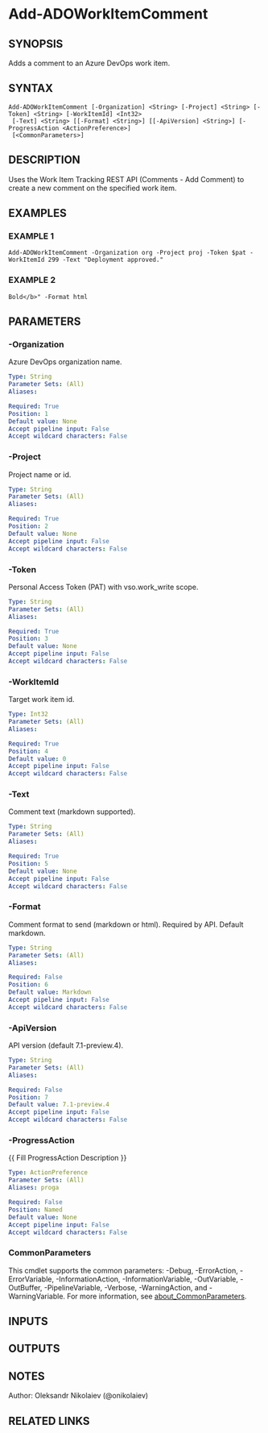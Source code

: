 ﻿---
external help file: ado.core-help.xml
Module Name: ado.core
online version:
schema: 2.0.0
---

# Add-ADOWorkItemComment

## SYNOPSIS
Adds a comment to an Azure DevOps work item.

## SYNTAX

```
Add-ADOWorkItemComment [-Organization] <String> [-Project] <String> [-Token] <String> [-WorkItemId] <Int32>
 [-Text] <String> [[-Format] <String>] [[-ApiVersion] <String>] [-ProgressAction <ActionPreference>]
 [<CommonParameters>]
```

## DESCRIPTION
Uses the Work Item Tracking REST API (Comments - Add Comment) to create a new comment
on the specified work item.

## EXAMPLES

### EXAMPLE 1
```
Add-ADOWorkItemComment -Organization org -Project proj -Token $pat -WorkItemId 299 -Text "Deployment approved."
```

### EXAMPLE 2
```
Bold</b>" -Format html
```

## PARAMETERS

### -Organization
Azure DevOps organization name.

```yaml
Type: String
Parameter Sets: (All)
Aliases:

Required: True
Position: 1
Default value: None
Accept pipeline input: False
Accept wildcard characters: False
```

### -Project
Project name or id.

```yaml
Type: String
Parameter Sets: (All)
Aliases:

Required: True
Position: 2
Default value: None
Accept pipeline input: False
Accept wildcard characters: False
```

### -Token
Personal Access Token (PAT) with vso.work_write scope.

```yaml
Type: String
Parameter Sets: (All)
Aliases:

Required: True
Position: 3
Default value: None
Accept pipeline input: False
Accept wildcard characters: False
```

### -WorkItemId
Target work item id.

```yaml
Type: Int32
Parameter Sets: (All)
Aliases:

Required: True
Position: 4
Default value: 0
Accept pipeline input: False
Accept wildcard characters: False
```

### -Text
Comment text (markdown supported).

```yaml
Type: String
Parameter Sets: (All)
Aliases:

Required: True
Position: 5
Default value: None
Accept pipeline input: False
Accept wildcard characters: False
```

### -Format
Comment format to send (markdown or html).
Required by API.
Default markdown.

```yaml
Type: String
Parameter Sets: (All)
Aliases:

Required: False
Position: 6
Default value: Markdown
Accept pipeline input: False
Accept wildcard characters: False
```

### -ApiVersion
API version (default 7.1-preview.4).

```yaml
Type: String
Parameter Sets: (All)
Aliases:

Required: False
Position: 7
Default value: 7.1-preview.4
Accept pipeline input: False
Accept wildcard characters: False
```

### -ProgressAction
{{ Fill ProgressAction Description }}

```yaml
Type: ActionPreference
Parameter Sets: (All)
Aliases: proga

Required: False
Position: Named
Default value: None
Accept pipeline input: False
Accept wildcard characters: False
```

### CommonParameters
This cmdlet supports the common parameters: -Debug, -ErrorAction, -ErrorVariable, -InformationAction, -InformationVariable, -OutVariable, -OutBuffer, -PipelineVariable, -Verbose, -WarningAction, and -WarningVariable. For more information, see [about_CommonParameters](http://go.microsoft.com/fwlink/?LinkID=113216).

## INPUTS

## OUTPUTS

## NOTES
Author: Oleksandr Nikolaiev (@onikolaiev)

## RELATED LINKS

